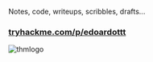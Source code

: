 Notes, code, writeups, scribbles, drafts...

### [tryhackme.com/p/edoardottt](https://tryhackme.come/p/edoardottt)

![thmlogo](https://github.com/edoardottt/tryhackme-ctf/blob/main/IMAGES/THMlogo.png)
